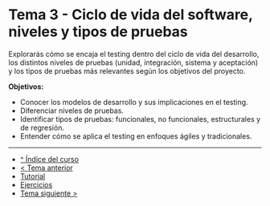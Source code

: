# Tema 3 - Ciclo de vida del software, niveles y tipos de pruebas

Explorarás cómo se encaja el testing dentro del ciclo de vida del desarrollo, los distintos niveles de pruebas (unidad, integración, sistema y aceptación) y los tipos de pruebas más relevantes según los objetivos del proyecto.

**Objetivos:**

- Conocer los modelos de desarrollo y sus implicaciones en el testing.
- Diferenciar niveles de pruebas.
- Identificar tipos de pruebas: funcionales, no funcionales, estructurales y de regresión.
- Entender cómo se aplica el testing en enfoques ágiles y tradicionales.

---

- [^ Índice del curso](../readme.md)
- [< Tema anterior](../semana02/readme.md)
- [Tutorial](./tutorial.md)
- [Ejercicios](./ejercicios.md)
- [Tema siguiente >](../semana04/readme.md)